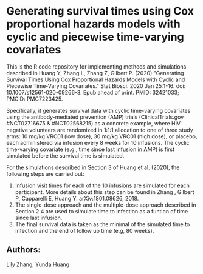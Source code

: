 # Generating survival times using Cox proportional hazards models with cyclic and piecewise time-varying covariates
This is the R code repository for implementing methods and simulations described in Huang Y, Zhang L, Zhang Z, Gilbert P. (2020) "Generating Survival Times Using Cox Proportional Hazards Models with Cyclic and Piecewise Time-Varying Covariates." Stat Biosci. 2020 Jan 25:1-16. doi: 10.1007/s12561-020-09266-3. Epub ahead of print. PMID: 32421033; PMCID: PMC7223425.

Specifically, it generates survival data with cyclic time-varying covariates using the antibody-mediated prevention (AMP) trials (ClinicalTrials.gov #NCT02716675 & #NCT02568215) as a concrete example, where HIV negative volunteers are randomized in 1:1:1 allocation to one of three study arms: 10 mg/kg VRC01 (low dose), 30 mg/kg VRC01 (high dose), or placebo, each administered via infusion every 8 weeks for 10 infusions. The cyclic time-varying covariate (e.g., time since last infusion in AMP) is first simulated before the survival time is simulated. 

For the simulations described in Section 3 of Huang et al. (2020), the following steps are carried out: 
1. Infusion visit times for each of the 10 infusions are simulated for each participant. More details about this step can be found in Zhang , Gilbert P, Capparelli E, Huang Y. arXiv:1801.08626, 2018.
2. The single-dose approach and the  multiple-dose approach described in Section 2.4 are used to simulate time to infection as a funtion of time since last infusion. 
3. The final survival data is taken as the minimal of the simulated time to infection and the end of follow up time (e.g, 80 weeks). 

## Authors: 
Lily Zhang, Yunda Huang
